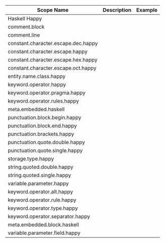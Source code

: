 | Scope Name | Description | Example |
|-|-|-|
| Haskell Happy |  |  |
| comment.block |  |  |
| comment.line |  |  |
| constant.character.escape.dec.happy |  |  |
| constant.character.escape.happy |  |  |
| constant.character.escape.hex.happy |  |  |
| constant.character.escape.oct.happy |  |  |
| entity.name.class.happy |  |  |
| keyword.operator.happy |  |  |
| keyword.operator.pragma.happy |  |  |
| keyword.operator.rules.happy |  |  |
| meta.embedded.haskell |  |  |
| punctuation.block.begin.happy |  |  |
| punctuation.block.end.happy |  |  |
| punctuation.brackets.happy |  |  |
| punctuation.quote.double.happy |  |  |
| punctuation.quote.single.happy |  |  |
| storage.type.happy |  |  |
| string.quoted.double.happy |  |  |
| string.quoted.single.happy |  |  |
| variable.parameter.happy |  |  |
| keyword.operator.alt.happy |  |  |
| keyword.operator.rule.happy |  |  |
| keyword.operator.type.happy |  |  |
| keyword.operator.separator.happy |  |  |
| meta.embedded.block.haskell |  |  |
| variable.parameter.field.happy |  |  |
